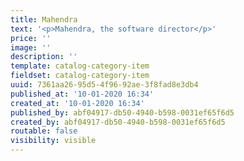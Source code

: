 ```yaml
---
title: Mahendra
text: '<p>Mahendra, the software director</p>'
price: ''
image: ''
description: ''
template: catalog-category-item
fieldset: catalog-category-item
uuid: 7361aa26-95d5-4f96-92ae-3f8fad8e3db4
published_at: '10-01-2020 16:34'
created_at: '10-01-2020 16:34'
published_by: abf04917-db50-4940-b598-0031ef65f6d5
created_by: abf04917-db50-4940-b598-0031ef65f6d5
routable: false
visibility: visible
---
```

